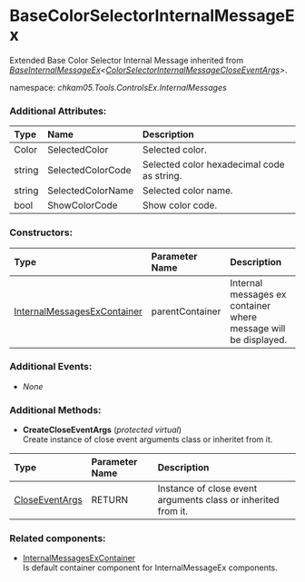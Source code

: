 # BaseColorSelectorInternalMessageEx
Extended Base Color Selector Internal Message inherited from _[BaseInternalMessageEx](BaseInternalMessageEx.md)<[ColorSelectorInternalMessageCloseEventArgs](ColorSelectorInternalMessageCloseEventArgs.md)>_.

namespace: _chkam05.Tools.ControlsEx.InternalMessages_

### Additional Attributes:

| Type   | Name              | Description |
|:-------|:------------------|:------------|
| Color  | SelectedColor     | Selected color. |
| string | SelectedColorCode | Selected color hexadecimal code as string. |
| string | SelectedColorName | Selected color name. |
| bool   | ShowColorCode     | Show color code. |

### Constructors:

| Type                  | Parameter Name | Description |
|:----------------------|:---------------|:------------|
| [InternalMessagesExContainer](InternalMessagesExContainer.md) | parentContainer | Internal messages ex container where message will be displayed. |

### Additional Events:

- _None_

### Additional Methods:

- **CreateCloseEventArgs** (_protected virtual_)  
Create instance of close event arguments class or inheritet from it.

| Type                          | Parameter Name | Description |
|:------------------------------|:---------------|:------------|
| [CloseEventArgs](ColorSelectorInternalMessageCloseEventArgs.md) | RETURN | Instance of close event arguments class or inherited from it. |

### Related components:

- [InternalMessagesExContainer](InternalMessagesExContainer.md)  
Is default container component for InternalMessageEx components.
